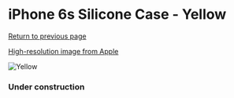 # iPhone 6s Silicone Case - Yellow

[Return to previous page](/iphone_6)

[High-resolution image from Apple](https://store.storeimages.cdn-apple.com/8756/as-images.apple.com/is/MM662?wid=4500&hei=4500&fmt=png)

<div style="width: 384px"><img src="/everypreview/MM662.png" alt="Yellow"></div>

### Under construction
